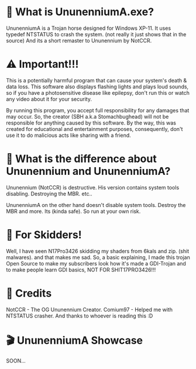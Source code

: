 # 🤔 What is UnunenniumA.exe?

UnunenniumA is a Trojan horse designed for Windows XP-11. It uses typedef NTSTATUS to crash the system. (not really it just shows that in the source) And its a short remaster to Ununennium by NotCCR. 

# ⚠️ Important!!!
This is a potentially harmful program that can cause your system's death & data loss. This software also displays flashing lights and plays loud sounds, so if you have a photosensitive disease like epilepsy, don't run this or watch any video about it for your security.

By running this program, you accept full responsibility for any damages that may occur. So, the creator (SBH a.k.a Stomachbughead) will not be responsible for anything caused by this software. By the way, this was created for educational and entertainment purposes, consequently, don't use it to do malicious acts like sharing with a friend.

# 🤔 What is the difference about Ununennium and UnunenniumA?

Ununennium (NotCCR) is destructive. His version contains system tools disabling. Destroying the MBR. etc..

UnunenniumA on the other hand doesn't disable system tools. Destroy the MBR and more. Its (kinda safe). So run at your own risk.

# 🤡 For Skidders!

Well, I have seen N17Pro3426 skidding my shaders from 6kals and zip. (shit malwares). and that makes me sad. So, a basic explaining, I made this trojan Open Source to make my subscribers look how it's made a GDI-Trojan and to make people learn GDI basics, NOT FOR SHIT17PRO3426!!!

# 🤝 Credits
NotCCR - The OG Ununennium Creator.
Comium97 - Helped me with NTSTATUS crasher.
And thanks to whoever is reading this :D


# 🎬 UnunenniumA Showcase
SOON...
